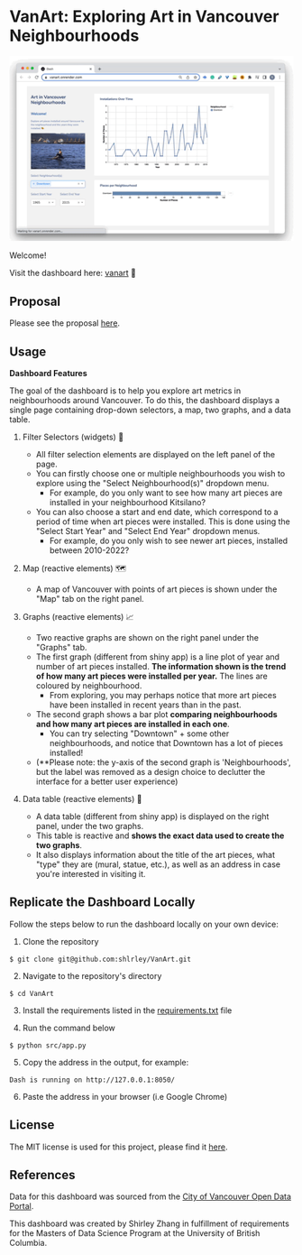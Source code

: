 # VanArt: Exploring Art in Vancouver Neighbourhoods

![vanart](vanart.gif)

Welcome! 

Visit the dashboard here: [vanart](https://vanart.onrender.com/) 🎨 

## Proposal 

Please see the proposal [here](https://github.com/UBC-MDS/VanArt/blob/main/reports/proposal.md).

## Usage 

**Dashboard Features** 

The goal of the dashboard is to help you explore art metrics in neighbourhoods around Vancouver. To do this, the dashboard displays a single page containing drop-down selectors, a map, two graphs, and a data table. 
  
1. Filter Selectors (widgets) 🔽
    - All filter selection elements are displayed on the left panel of the page. 
    - You can firstly choose one or multiple neighbourhoods you wish to explore using the "Select Neighbourhood(s)" dropdown menu. 
      - For example, do you only want to see how many art pieces are installed in your neighbourhood Kitsilano? 
    - You can also choose a start and end date, which correspond to a period of time when art pieces were installed. This is done using the "Select Start Year" and "Select End Year" dropdown menus. 
      - For example, do you only wish to see newer art pieces, installed between 2010-2022? 

2. Map (reactive elements) 🗺
    - A map of Vancouver with points of art pieces is shown under the "Map" tab on the right panel. 

3. Graphs (reactive elements) 📈
    - Two reactive graphs are shown on the right panel under the "Graphs" tab. 
    - The first graph (different from shiny app) is a line plot of year and number of art pieces installed. **The information shown is the trend of how many art pieces were installed per year.** The lines are coloured by neighbourhood. 
      - From exploring, you may perhaps notice that more art pieces have been installed in recent years than in the past. 
    - The second graph shows a bar plot **comparing neighbourhoods and how many art pieces are installed in each one**. 
      - You can try selecting "Downtown" + some other neighbourhoods, and notice that Downtown has a lot of pieces installed! 
    - (**Please note: the y-axis of the second graph is 'Neighbourhoods', but the label was removed as a design choice to declutter the interface for a better user experience)

4. Data table (reactive elements) 🧮
    - A data table (different from shiny app) is displayed on the right panel, under the two graphs. 
    - This table is reactive and **shows the exact data used to create the two graphs**. 
    - It also displays information about the title of the art pieces, what "type" they are (mural, statue, etc.), as well as an address in case you're interested in visiting it. 


## Replicate the Dashboard Locally 

Follow the steps below to run the dashboard locally on your own device: 

1. Clone the repository 

```
$ git clone git@github.com:shlrley/VanArt.git
```

2. Navigate to the repository's directory 

```
$ cd VanArt
```

3. Install the requirements listed in the [requirements.txt](https://github.com/shlrley/VanArt/blob/main/src/requirements.txt) file 

4. Run the command below 

```
$ python src/app.py
```

5. Copy the address in the output, for example: 

```
Dash is running on http://127.0.0.1:8050/
```

6. Paste the address in your browser (i.e Google Chrome)

## License 

The MIT license is used for this project, please find it [here](https://github.com/shlrley/VanArt/blob/main/LICENSE). 

## References 

Data for this dashboard was sourced from the [City of Vancouver Open Data Portal](https://opendata.vancouver.ca/explore/dataset/public-art/export/).
  
This dashboard was created by Shirley Zhang in fulfillment of requirements for the Masters of Data Science Program at the University of British Columbia. 

